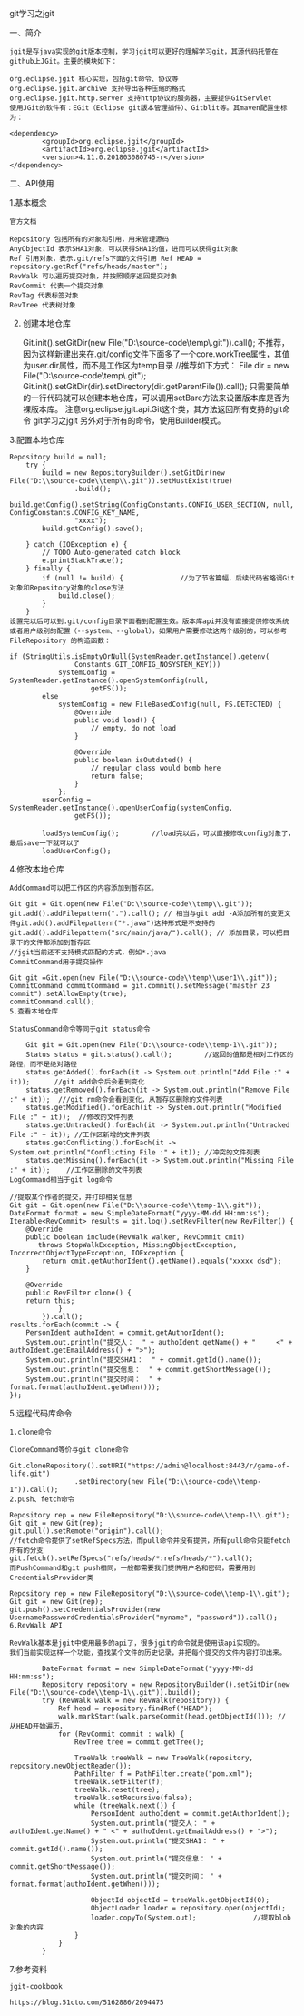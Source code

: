 git学习之jgit


一、简介

    jgit是存java实现的git版本控制，学习jgit可以更好的理解学习git，其源代码托管在github上JGit。主要的模块如下：
    
    org.eclipse.jgit 核心实现，包括git命令、协议等
    org.eclipse.jgit.archive 支持导出各种压缩的格式
    org.eclipse.jgit.http.server 支持http协议的服务器，主要提供GitServlet
    使用JGit的软件有：EGit（Eclipse git版本管理插件）、Gitblit等。其maven配置坐标为：
    
    <dependency>
            <groupId>org.eclipse.jgit</groupId>
            <artifactId>org.eclipse.jgit</artifactId>
            <version>4.11.0.201803080745-r</version>
    </dependency>
二、API使用

1.基本概念

    官方文档
    
    Repository 包括所有的对象和引用，用来管理源码
    AnyObjectId 表示SHA1对象，可以获得SHA1的值，进而可以获得git对象
    Ref 引用对象，表示.git/refs下面的文件引用 Ref HEAD = repository.getRef("refs/heads/master");
    RevWalk 可以遍历提交对象，并按照顺序返回提交对象
    RevCommit 代表一个提交对象
    RevTag 代表标签对象
    RevTree 代表树对象

2. 创建本地仓库


    Git.init().setGitDir(new File("D:\\source-code\\temp\\.git")).call();
    不推荐，因为这样新建出来在.git/config文件下面多了一个core.workTree属性，其值为user.dir属性，而不是工作区为temp目录
    //推荐如下方式：
    File dir = new File("D:\\source-code\\temp\\.git");
            Git.init().setGitDir(dir).setDirectory(dir.getParentFile()).call();
    只需要简单的一行代码就可以创建本地仓库，可以调用setBare方法来设置版本库是否为裸版本库。
    注意org.eclipse.jgit.api.Git这个类，其方法返回所有支持的git命令
    git学习之jgit
    另外对于所有的命令，使用Builder模式。
    
3.配置本地仓库

    Repository build = null;
        try {
            build = new RepositoryBuilder().setGitDir(new File("D:\\source-code\\temp\\.git")).setMustExist(true)
                    .build();
            build.getConfig().setString(ConfigConstants.CONFIG_USER_SECTION, null, ConfigConstants.CONFIG_KEY_NAME,
                    "xxxx");
            build.getConfig().save();
    
        } catch (IOException e) {
            // TODO Auto-generated catch block
            e.printStackTrace();
        } finally {
            if (null != build) {              //为了节省篇幅，后续代码省略调Git对象和Repository对象的close方法
                build.close();
            }
        }
    设置完以后可以到.git/config目录下面看到配置生效。版本库api并没有直接提供修改系统或者用户级别的配置（--system、--global），如果用户需要修改这两个级别的，可以参考FileRepository 的构造函数：
    
    if (StringUtils.isEmptyOrNull(SystemReader.getInstance().getenv(
                    Constants.GIT_CONFIG_NOSYSTEM_KEY)))
                systemConfig = SystemReader.getInstance().openSystemConfig(null,
                        getFS());
            else
                systemConfig = new FileBasedConfig(null, FS.DETECTED) {
                    @Override
                    public void load() {
                        // empty, do not load
                    }
    
                    @Override
                    public boolean isOutdated() {
                        // regular class would bomb here
                        return false;
                    }
                };
            userConfig = SystemReader.getInstance().openUserConfig(systemConfig,
                    getFS());
    
            loadSystemConfig();        //load完以后，可以直接修改config对象了，最后save一下就可以了
            loadUserConfig();
4.修改本地仓库
    
    AddCommand可以把工作区的内容添加到暂存区。
    
    Git git = Git.open(new File("D:\\source-code\\temp\\.git"));
    git.add().addFilepattern(".").call(); // 相当与git add -A添加所有的变更文件git.add().addFilepattern("*.java")这种形式是不支持的
    git.add().addFilepattern("src/main/java/").call(); // 添加目录，可以把目录下的文件都添加到暂存区
    //jgit当前还不支持模式匹配的方式，例如*.java
    CommitCommand用于提交操作
    
    Git git =Git.open(new File("D:\\source-code\\temp\\user1\\.git"));
    CommitCommand commitCommand = git.commit().setMessage("master 23 commit").setAllowEmpty(true);
    commitCommand.call();
    5.查看本地仓库
    
    StatusCommand命令等同于git status命令
    
        Git git = Git.open(new File("D:\\source-code\\temp-1\\.git"));
        Status status = git.status().call();        //返回的值都是相对工作区的路径，而不是绝对路径
        status.getAdded().forEach(it -> System.out.println("Add File :" + it));      //git add命令后会看到变化
        status.getRemoved().forEach(it -> System.out.println("Remove File :" + it));  ///git rm命令会看到变化，从暂存区删除的文件列表
        status.getModified().forEach(it -> System.out.println("Modified File :" + it));  //修改的文件列表
        status.getUntracked().forEach(it -> System.out.println("Untracked File :" + it)); //工作区新增的文件列表
        status.getConflicting().forEach(it -> System.out.println("Conflicting File :" + it)); //冲突的文件列表
        status.getMissing().forEach(it -> System.out.println("Missing File :" + it));    //工作区删除的文件列表
    LogCommand相当于git log命令

    //提取某个作者的提交，并打印相关信息
    Git git = Git.open(new File("D:\\source-code\\temp-1\\.git"));
    DateFormat format = new SimpleDateFormat("yyyy-MM-dd HH:mm:ss");
    Iterable<RevCommit> results = git.log().setRevFilter(new RevFilter() {
        @Override
        public boolean include(RevWalk walker, RevCommit cmit)
           throws StopWalkException, MissingObjectException, IncorrectObjectTypeException, IOException {
            return cmit.getAuthorIdent().getName().equals("xxxxx dsd");
        }
    
        @Override
        public RevFilter clone() {
        return this;
                }
            }).call();
    results.forEach(commit -> {
        PersonIdent authoIdent = commit.getAuthorIdent();
        System.out.println("提交人：  " + authoIdent.getName() + "     <" + authoIdent.getEmailAddress() + ">");
        System.out.println("提交SHA1：  " + commit.getId().name());
        System.out.println("提交信息：  " + commit.getShortMessage());
        System.out.println("提交时间：  " + format.format(authoIdent.getWhen()));
    });
5.远程代码库命令

    1.clone命令
    
    CloneCommand等价与git clone命令
    
    Git.cloneRepository().setURI("https://admin@localhost:8443/r/game-of-life.git")
                    .setDirectory(new File("D:\\source-code\\temp-1")).call();
    2.push、fetch命令
    
    Repository rep = new FileRepository("D:\\source-code\\temp-1\\.git");
    Git git = new Git(rep);
    git.pull().setRemote("origin").call();
    //fetch命令提供了setRefSpecs方法，而pull命令并没有提供，所有pull命令只能fetch所有的分支
    git.fetch().setRefSpecs("refs/heads/*:refs/heads/*").call();
    而PushCommand和git push相同，一般都需要我们提供用户名和密码，需要用到CredentialsProvider类
    
    Repository rep = new FileRepository("D:\\source-code\\temp-1\\.git");
    Git git = new Git(rep);
    git.push().setCredentialsProvider(new UsernamePasswordCredentialsProvider("myname", "password")).call();
    6.RevWalk API
    
    RevWalk基本是jgit中使用最多的api了，很多jgit的命令就是使用该api实现的。
    我们当前实现这样一个功能，查找某个文件的历史记录，并把每个提交的文件内容打印出来。
    
            DateFormat format = new SimpleDateFormat("yyyy-MM-dd HH:mm:ss");
            Repository repository = new RepositoryBuilder().setGitDir(new File("D:\\source-code\\temp-1\\.git")).build();
            try (RevWalk walk = new RevWalk(repository)) {
                Ref head = repository.findRef("HEAD");
                walk.markStart(walk.parseCommit(head.getObjectId())); // 从HEAD开始遍历，
                for (RevCommit commit : walk) {
                    RevTree tree = commit.getTree();
    
                    TreeWalk treeWalk = new TreeWalk(repository, repository.newObjectReader());
                    PathFilter f = PathFilter.create("pom.xml");
                    treeWalk.setFilter(f);
                    treeWalk.reset(tree);
                    treeWalk.setRecursive(false);
                    while (treeWalk.next()) {
                        PersonIdent authoIdent = commit.getAuthorIdent();
                        System.out.println("提交人： " + authoIdent.getName() + " <" + authoIdent.getEmailAddress() + ">");
                        System.out.println("提交SHA1： " + commit.getId().name());
                        System.out.println("提交信息： " + commit.getShortMessage());
                        System.out.println("提交时间： " + format.format(authoIdent.getWhen()));
    
                        ObjectId objectId = treeWalk.getObjectId(0);
                        ObjectLoader loader = repository.open(objectId);
                        loader.copyTo(System.out);              //提取blob对象的内容
                    }
                }
            }
7.参考资料

    jgit-cookbook
    
    https://blog.51cto.com/5162886/2094475